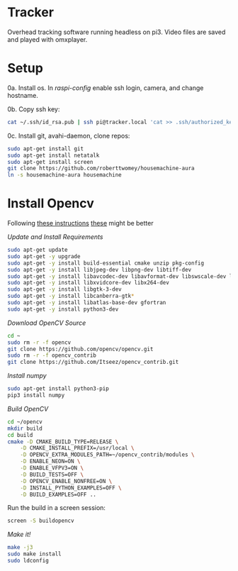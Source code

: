 # Tracker
Overhead tracking software running headless on pi3. Video files are saved and played with omxplayer. 

# Setup

0a. Install os. In _raspi-config_ enable ssh login, camera, and change hostname. 

0b. Copy ssh key:
```bash
cat ~/.ssh/id_rsa.pub | ssh pi@tracker.local 'cat >> .ssh/authorized_keys'
```

0c. Install git, avahi-daemon, clone repos:
```bash
sudo apt-get install git
sudo apt-get install netatalk
sudo apt-get install screen
git clone https://github.com/roberttwomey/housemachine-aura
ln -s housemachine-aura housemachine
```

# Install Opencv

Following [these instructions](https://raspberrypi.stackexchange.com/questions/95982/how-to-install-opencv-on-raspbian-stretch)
[these](https://github.com/youngsoul/rpi_opencv_install/blob/master/pi_install_cv2_410.sh) might be better

_Update and Install Requirements_

```bash
sudo apt-get update
sudo apt-get -y upgrade
sudo apt-get -y install build-essential cmake unzip pkg-config
sudo apt-get -y install libjpeg-dev libpng-dev libtiff-dev
sudo apt-get -y install libavcodec-dev libavformat-dev libswscale-dev libv4l-dev
sudo apt-get -y install libxvidcore-dev libx264-dev
sudo apt-get -y install libgtk-3-dev
sudo apt-get -y install libcanberra-gtk*
sudo apt-get -y install libatlas-base-dev gfortran
sudo apt-get -y install python3-dev
```

_Download OpenCV Source_

```bash
cd ~
sudo rm -r -f opencv
git clone https://github.com/opencv/opencv.git
sudo rm -r -f opencv_contrib
git clone https://github.com/Itseez/opencv_contrib.git
```

_Install numpy_

```bash
sudo apt-get install python3-pip
pip3 install numpy
```

_Build OpenCV_

```bash
cd ~/opencv
mkdir build
cd build
cmake -D CMAKE_BUILD_TYPE=RELEASE \
    -D CMAKE_INSTALL_PREFIX=/usr/local \
    -D OPENCV_EXTRA_MODULES_PATH=~/opencv_contrib/modules \
    -D ENABLE_NEON=ON \
    -D ENABLE_VFPV3=ON \
    -D BUILD_TESTS=OFF \
    -D OPENCV_ENABLE_NONFREE=ON \
    -D INSTALL_PYTHON_EXAMPLES=OFF \
    -D BUILD_EXAMPLES=OFF ..
```

Run the build in a screen session:

```bash
screen -S buildopencv
```

_Make it!_
```bash
make -j3
sudo make install
sudo ldconfig
```
